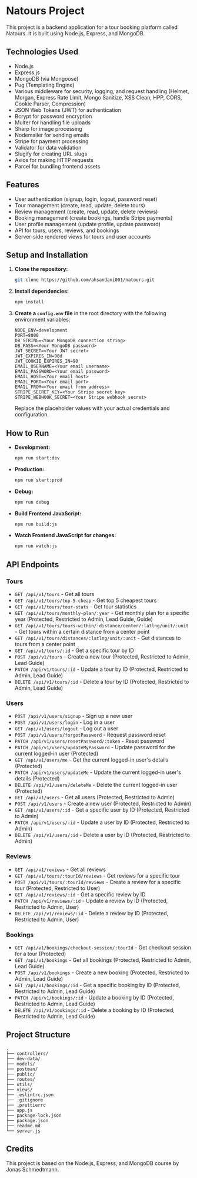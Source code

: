 # Natours Project

This project is a backend application for a tour booking platform called Natours. It is built using Node.js, Express, and MongoDB.

## Technologies Used

*   Node.js
*   Express.js
*   MongoDB (via Mongoose)
*   Pug (Templating Engine)
*   Various middleware for security, logging, and request handling (Helmet, Morgan, Express Rate Limit, Mongo Sanitize, XSS Clean, HPP, CORS, Cookie Parser, Compression)
*   JSON Web Tokens (JWT) for authentication
*   Bcrypt for password encryption
*   Multer for handling file uploads
*   Sharp for image processing
*   Nodemailer for sending emails
*   Stripe for payment processing
*   Validator for data validation
*   Slugify for creating URL slugs
*   Axios for making HTTP requests
*   Parcel for bundling frontend assets

## Features

*   User authentication (signup, login, logout, password reset)
*   Tour management (create, read, update, delete tours)
*   Review management (create, read, update, delete reviews)
*   Booking management (create bookings, handle Stripe payments)
*   User profile management (update profile, update password)
*   API for tours, users, reviews, and bookings
*   Server-side rendered views for tours and user accounts

## Setup and Installation

1.  **Clone the repository:**
    ```bash
    git clone https://github.com/ahsandani001/natours.git
    ```
2.  **Install dependencies:**
    ```bash
    npm install
    ```
3.  **Create a `config.env` file** in the root directory with the following environment variables:
    ```
    NODE_ENV=development
    PORT=8000
    DB_STRING=<Your MongoDB connection string>
    DB_PASS=<Your MongoDB password>
    JWT_SECRET=<Your JWT secret>
    JWT_EXPIRES_IN=90d
    JWT_COOKIE_EXPIRES_IN=90
    EMAIL_USERNAME=<Your email username>
    EMAIL_PASSWORD=<Your email password>
    EMAIL_HOST=<Your email host>
    EMAIL_PORT=<Your email port>
    EMAIL_FROM=<Your email from address>
    STRIPE_SECRET_KEY=<Your Stripe secret key>
    STRIPE_WEBHOOK_SECRET=<Your Stripe webhook secret>
    ```
    Replace the placeholder values with your actual credentials and configuration.

## How to Run

*   **Development:**
    ```bash
    npm run start:dev
    ```
*   **Production:**
    ```bash
    npm run start:prod
    ```
*   **Debug:**
    ```bash
    npm run debug
    ```
*   **Build Frontend JavaScript:**
    ```bash
    npm run build:js
    ```
*   **Watch Frontend JavaScript for changes:**
    ```bash
    npm run watch:js
    ```

## API Endpoints

### Tours

*   `GET /api/v1/tours` - Get all tours
*   `GET /api/v1/tours/top-5-cheap` - Get top 5 cheapest tours
*   `GET /api/v1/tours/tour-stats` - Get tour statistics
*   `GET /api/v1/tours/monthly-plan/:year` - Get monthly plan for a specific year (Protected, Restricted to Admin, Lead Guide, Guide)
*   `GET /api/v1/tours/tours-within/:distance/center/:latlng/unit/:unit` - Get tours within a certain distance from a center point
*   `GET /api/v1/tours/distances/:latlng/unit/:unit` - Get distances to tours from a center point
*   `GET /api/v1/tours/:id` - Get a specific tour by ID
*   `POST /api/v1/tours` - Create a new tour (Protected, Restricted to Admin, Lead Guide)
*   `PATCH /api/v1/tours/:id` - Update a tour by ID (Protected, Restricted to Admin, Lead Guide)
*   `DELETE /api/v1/tours/:id` - Delete a tour by ID (Protected, Restricted to Admin, Lead Guide)

### Users

*   `POST /api/v1/users/signup` - Sign up a new user
*   `POST /api/v1/users/login` - Log in a user
*   `GET /api/v1/users/logout` - Log out a user
*   `POST /api/v1/users/forgotPassword` - Request password reset
*   `PATCH /api/v1/users/resetPassword/:token` - Reset password
*   `PATCH /api/v1/users/updateMyPassword` - Update password for the current logged-in user (Protected)
*   `GET /api/v1/users/me` - Get the current logged-in user's details (Protected)
*   `PATCH /api/v1/users/updateMe` - Update the current logged-in user's details (Protected)
*   `DELETE /api/v1/users/deleteMe` - Delete the current logged-in user (Protected)
*   `GET /api/v1/users` - Get all users (Protected, Restricted to Admin)
*   `POST /api/v1/users` - Create a new user (Protected, Restricted to Admin)
*   `GET /api/v1/users/:id` - Get a specific user by ID (Protected, Restricted to Admin)
*   `PATCH /api/v1/users/:id` - Update a user by ID (Protected, Restricted to Admin)
*   `DELETE /api/v1/users/:id` - Delete a user by ID (Protected, Restricted to Admin)

### Reviews

*   `GET /api/v1/reviews` - Get all reviews
*   `GET /api/v1/tours/:tourId/reviews` - Get reviews for a specific tour
*   `POST /api/v1/tours/:tourId/reviews` - Create a review for a specific tour (Protected, Restricted to User)
*   `GET /api/v1/reviews/:id` - Get a specific review by ID
*   `PATCH /api/v1/reviews/:id` - Update a review by ID (Protected, Restricted to Admin, User)
*   `DELETE /api/v1/reviews/:id` - Delete a review by ID (Protected, Restricted to Admin, User)

### Bookings

*   `GET /api/v1/bookings/checkout-session/:tourId` - Get checkout session for a tour (Protected)
*   `GET /api/v1/bookings` - Get all bookings (Protected, Restricted to Admin, Lead Guide)
*   `POST /api/v1/bookings` - Create a new booking (Protected, Restricted to Admin, Lead Guide)
*   `GET /api/v1/bookings/:id` - Get a specific booking by ID (Protected, Restricted to Admin, Lead Guide)
*   `PATCH /api/v1/bookings/:id` - Update a booking by ID (Protected, Restricted to Admin, Lead Guide)
*   `DELETE /api/v1/bookings/:id` - Delete a booking by ID (Protected, Restricted to Admin, Lead Guide)

## Project Structure

```
.
├── controllers/
├── dev-data/
├── models/
├── postman/
├── public/
├── routes/
├── utils/
├── views/
├── .eslintrc.json
├── .gitignore
├── .prettierrc
├── app.js
├── package-lock.json
├── package.json
├── readme.md
└── server.js
```

## Credits

This project is based on the Node.js, Express, and MongoDB course by Jonas Schmedtmann.
